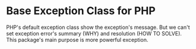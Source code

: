 # Base Exception Class for PHP

PHP's default exception class show the exception's message. But we can't set exception error's summary (WHY) and resolution (HOW TO SOLVE). This package's main purpose is more powerful exception.